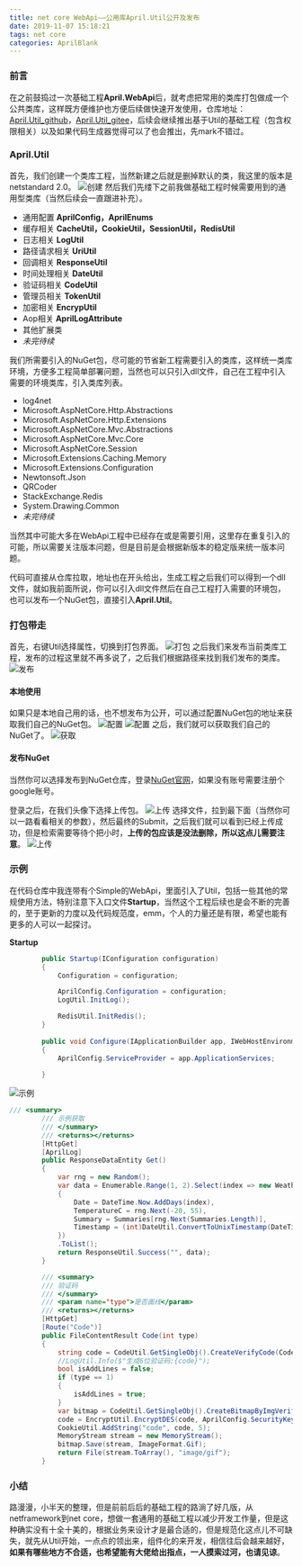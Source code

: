 ```yaml
---
title: net core WebApi——公用库April.Util公开及发布
date: 2019-11-07 15:18:21
tags: net core
categories: AprilBlank
---
```


### 前言
在之前鼓捣过一次基础工程**April.WebApi**后，就考虑把常用的类库打包做成一个公共类库，这样既方便维护也方便后续做快速开发使用，仓库地址：[April.Util_github](https://github.com/AprilBlank/April.Util.Public)，[April.Util_gitee](https://gitee.com/AprilBlank/April.Util.Public)，后续会继续推出基于Util的基础工程（包含权限相关）以及如果代码生成器觉得可以了也会推出，先mark不错过。

### April.Util
首先，我们创建一个类库工程，当然新建之后就是删掉默认的类，我这里的版本是netstandard 2.0。
![创建](net-core-april-util/1.png)
然后我们先缕下之前我做基础工程时候需要用到的通用型类库（当然后续会一直跟进补充）。

- 通用配置 **AprilConfig，AprilEnums**
- 缓存相关 **CacheUtil，CookieUtil，SessionUtil，RedisUtil**
- 日志相关 **LogUtil**
- 路径请求相关 **UriUtil**
- 回调相关 **ResponseUtil**
- 时间处理相关 **DateUtil**
- 验证码相关 **CodeUtil**
- 管理员相关 **TokenUtil**
- 加密相关 **EncrypUtil**
- Aop相关 **AprilLogAttribute**
- 其他扩展类
- *未完待续*

我们所需要引入的NuGet包，尽可能的节省新工程需要引入的类库，这样统一类库环境，方便多工程简单部署问题，当然也可以只引入dll文件，自己在工程中引入需要的环境类库，引入类库列表。

- log4net
- Microsoft.AspNetCore.Http.Abstractions
- Microsoft.AspNetCore.Http.Extensions
- Microsoft.AspNetCore.Mvc.Abstractions
- Microsoft.AspNetCore.Mvc.Core
- Microsoft.AspNetCore.Session
- Microsoft.Extensions.Caching.Memory
- Microsoft.Extensions.Configuration
- Newtonsoft.Json
- QRCoder
- StackExchange.Redis
- System.Drawing.Common
- *未完待续*

当然其中可能大多在WebApi工程中已经存在或是需要引用，这里存在重复引入的可能，所以需要关注版本问题，但是目前是会根据新版本的稳定版来统一版本问题。

代码可直接从仓库拉取，地址也在开头给出，生成工程之后我们可以得到一个dll文件，就如我前面所说，你可以引入dll文件然后在自己工程打入需要的环境包，也可以发布一个NuGet包，直接引入**April.Util**。

### 打包带走
首先，右键Util选择属性，切换到打包界面。
![打包](net-core-april-util/2.png)
之后我们来发布当前类库工程，发布的过程这里就不再多说了，之后我们根据路径来找到我们发布的类库。
![发布](net-core-april-util/3.png)
#### 本地使用
如果只是本地自己用的话，也不想发布为公开，可以通过配置NuGet包的地址来获取我们自己的NuGet包。
![配置](net-core-april-util/4.png)
![配置](net-core-april-util/5.png)
之后，我们就可以获取我们自己的NuGet了。
![获取](net-core-april-util/6.png)

#### 发布NuGet
当然你可以选择发布到NuGet仓库，登录[NuGet官网](https://www.nuget.org/users/account/LogOn?returnUrl=%2F)，如果没有账号需要注册个google账号。

登录之后，在我们头像下选择上传包。
![上传](net-core-april-util/7.png)
选择文件，拉到最下面（当然你可以一路看看相关的参数），然后最终的Submit，之后我们就可以看到已经上传成功，但是检索需要等待个把小时，**上传的包应该是没法删除，所以这点儿需要注意**。
![上传](net-core-april-util/8.png)

### 示例
在代码仓库中我连带有个Simple的WebApi，里面引入了Util，包括一些其他的常规使用方法，特别注意下入口文件**Startup**，当然这个工程后续也是会不断的完善的，至于更新的力度以及代码规范度，emm，个人的力量还是有限，希望也能有更多的人可以一起探讨。

**Startup**

```csharp
        public Startup(IConfiguration configuration)
        {
            Configuration = configuration;

            AprilConfig.Configuration = configuration;
            LogUtil.InitLog();

            RedisUtil.InitRedis();
        }
		
		public void Configure(IApplicationBuilder app, IWebHostEnvironment env)
        {
            AprilConfig.ServiceProvider = app.ApplicationServices;
            
        }
```

![示例](net-core-april-util/9.png)
```csharp
/// <summary>
        /// 示例获取
        /// </summary>
        /// <returns></returns>
        [HttpGet]
        [AprilLog]
        public ResponseDataEntity Get()
        {
            var rng = new Random();
            var data = Enumerable.Range(1, 2).Select(index => new WeatherForecast
            {
                Date = DateTime.Now.AddDays(index),
                TemperatureC = rng.Next(-20, 55),
                Summary = Summaries[rng.Next(Summaries.Length)],
                Timestamp = (int)DateUtil.ConvertToUnixTimestamp(DateTime.Now.AddDays(index))
            })
            .ToList();
            return ResponseUtil.Success("", data);
        }

        /// <summary>
        /// 验证码
        /// </summary>
        /// <param name="type">是否画线</param>
        /// <returns></returns>
        [HttpGet]
        [Route("Code")]
        public FileContentResult Code(int type)
        {
            string code = CodeUtil.GetSingleObj().CreateVerifyCode(CodeUtil.VerifyCodeType.MixVerifyCode, 6);
            //LogUtil.Info($"生成6位验证码:{code}");
            bool isAddLines = false;
            if (type == 1)
            {
                isAddLines = true;
            }
            var bitmap = CodeUtil.GetSingleObj().CreateBitmapByImgVerifyCode(code, 100, 40, isAddLines);
            code = EncryptUtil.EncryptDES(code, AprilConfig.SecurityKey);
            CookieUtil.AddString("code", code, 5);
            MemoryStream stream = new MemoryStream();
            bitmap.Save(stream, ImageFormat.Gif);
            return File(stream.ToArray(), "image/gif");
        }
```

### 小结
路漫漫，小半天的整理，但是前前后后的基础工程的路淌了好几版，从netframework到net core，想做一套通用的基础工程以减少开发工作量，但是这种确实没有十全十美的，根据业务来设计才是最合适的，但是规范化这点儿不可缺失，就先从Util开始，一点点的领出来，组件化的来开发，相信往后会越来越好，**如果有哪些地方不合适，也希望能有大佬给出指点，一人摸索过河，也请见谅**。
